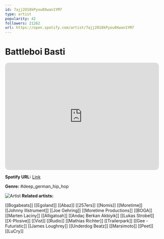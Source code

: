 ```yaml
---
id: 7ajj2O18kPyou0Xwan1YM7
type: artist
popularity: 42
followers: 21262
url: https://open.spotify.com/artist/7ajj2O18kPyou0Xwan1YM7
---
```

# Battleboi Basti

<iframe style="border-radius:12px" src="https://open.spotify.com/embed/artist/7ajj2O18kPyou0Xwan1YM7" width="100%" height="352" frameBorder="0" allowfullscreen="" allow="autoplay; clipboard-write; encrypted-media; fullscreen; picture-in-picture" loading="lazy"></iframe>

**Spotify URL:** [Link](https://open.spotify.com/artist/7ajj2O18kPyou0Xwan1YM7)

**Genre:**  #deep_german_hip_hop

![Artist](https://i.scdn.co/image/ab67616d0000b2730a659371103ba4ab8bd58b6a)
**Related artists:**

[[Bogabeats]]
[[Egoland]]
[[Abaz]]
[[257ers]]
[[Nomis]]
[[Moretime]]
[[Johnny Illstrument]]
[[Joe Gehring]]
[[Moretime Productions]]
[[BOGA]]
[[Marten Laciny]]
[[Alligatoah]]
[[Andaç Berkan Akbiyik]]
[[Lukas Strobel]]
[[X-Plosive]]
[[Vist]]
[[Rudio]]
[[Mathias Richter]]
[[Trailerpark]]
[[Gee - Futuristic]]
[[James Loughrey]]
[[Underdog Beatz]]
[[Marsimoto]]
[[Peet]]
[[LuCry]]
